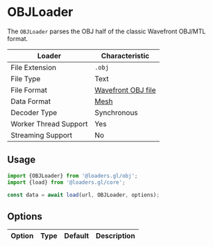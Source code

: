 # OBJLoader

The `OBJLoader` parses the OBJ half of the classic Wavefront OBJ/MTL format.

| Loader                | Characteristic                                                          |
| --------------------- | ----------------------------------------------------------------------- |
| File Extension        | `.obj`                                                                  |
| File Type             | Text                                                                    |
| File Format           | [Wavefront OBJ file](https://en.wikipedia.org/wiki/Wavefront_.obj_file) |
| Data Format           | [Mesh](docs/specifications/category-mesh.md)                            |
| Decoder Type          | Synchronous                                                             |
| Worker Thread Support | Yes                                                                     |
| Streaming Support     | No                                                                      |

## Usage

```js
import {OBJLoader} from '@loaders.gl/obj';
import {load} from '@loaders.gl/core';

const data = await load(url, OBJLoader, options);
```

## Options

| Option | Type | Default | Description |
| ------ | ---- | ------- | ----------- |
